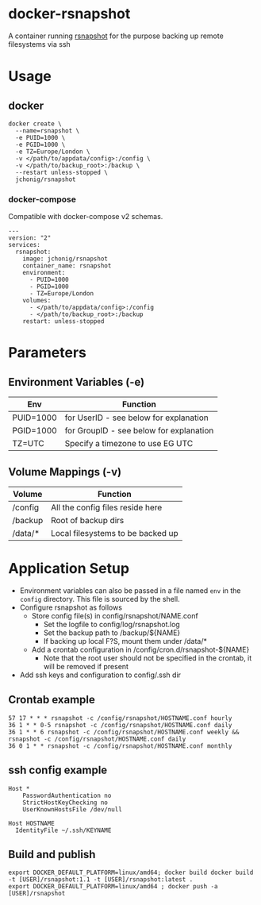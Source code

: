 # docker-rsnapshot
A container running [rsnapshot](https://rsnapshot.org/) for the
purpose backing up remote filesystems via ssh

# Usage

## docker

```
docker create \
  --name=rsnapshot \
  -e PUID=1000 \
  -e PGID=1000 \
  -e TZ=Europe/London \
  -v </path/to/appdata/config>:/config \
  -v </path/to/backup_root>:/backup \
  --restart unless-stopped \
  jchonig/rsnapshot
```

### docker-compose

Compatible with docker-compose v2 schemas.

```
---
version: "2"
services:
  rsnapshot:
    image: jchonig/rsnapshot
    container_name: rsnapshot
    environment:
      - PUID=1000
      - PGID=1000
      - TZ=Europe/London
    volumes:
      - </path/to/appdata/config>:/config
      - </path/to/backup_root>:/backup
    restart: unless-stopped
```

# Parameters

## Environment Variables (-e)

| Env        | Function                                |
| ---        | --------                                |
| PUID=1000  | for UserID - see below for explanation  |
| PGID=1000  | for GroupID - see below for explanation |
| TZ=UTC     | Specify a timezone to use EG UTC        |

## Volume Mappings (-v)

| Volume  | Function                          |
|---------|-----------------------------------|
| /config | All the config files reside here  |
| /backup | Root of backup dirs               |
| /data/* | Local filesystems to be backed up |

# Application Setup

  * Environment variables can also be passed in a file named `env` in
    the `config` directory. This file is sourced by the shell.
  * Configure rsnapshot as follows
    * Store config file(s) in config/rsnapshot/NAME.conf
      * Set the logfile to config/log/rsnapshot.log
	  * Set the backup path to /backup/${NAME}
	  * If backing up local F?S, mount them under /data/*
	* Add a crontab configuration in /config/cron.d/rsnapshot-${NAME}
	  * Note that the root user should not be specified in the
        crontab, it will be removed if present
  * Add ssh keys and configuration to config/.ssh dir

## Crontab example

```
57 17 * * * rsnapshot -c /config/rsnapshot/HOSTNAME.conf hourly
36 1 * * 0-5 rsnapshot -c /config/rsnapshot/HOSTNAME.conf daily
36 1 * * 6 rsnapshot -c /config/rsnapshot/HOSTNAME.conf weekly && rsnapshot -c /config/rsnapshot/HOSTNAME.conf daily
36 0 1 * * rsnapshot -c /config/rsnapshot/HOSTNAME.conf monthly
```

## ssh config example

```
Host *
    PasswordAuthentication no
    StrictHostKeyChecking no
    UserKnownHostsFile /dev/null

Host HOSTNAME
  IdentityFile ~/.ssh/KEYNAME
```

## Build and publish

```shell
export DOCKER_DEFAULT_PLATFORM=linux/amd64; docker build docker build -t [USER]/rsnapshot:1.1 -t [USER]/rsnapshot:latest .
export DOCKER_DEFAULT_PLATFORM=linux/amd64 ; docker push -a [USER]/rsnapshot
```
